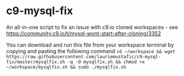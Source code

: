 # c9-mysql-fix
An all-in-one script to fix an issue with c9.io cloned workspaces - see https://community.c9.io/t/mysql-wont-start-after-cloning/3352

You can download and run this file from your workspace terminal by copying and pasting the following command
`cd ~/workspace && wget https://raw.githubusercontent.com/lauriemustafic/c9-mysql-fix/master/mysqlfix.sh -q -O mysqlfix.sh && chmod +x ~/workspace/mysqlfix.sh && sudo ./mysqlfix.sh`
